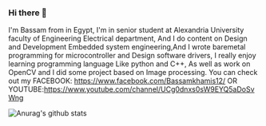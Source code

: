 ### Hi there 👋

I'm Bassam from in Egypt, I'm in senior student at Alexandria University faculty of Engineering Electrical department, And I do content on Design and Development Embedded system engineering,And I wrote baremetal programming for microcontroller and Design software drivers, I really enjoy learning programming language Like python and C++, As well as work on OpenCV and I did some project based on Image processing. You can check out my FACEBOOK: https://www.facebook.com/Bassamkhamis12/ OR YOUTUBE:https://www.youtube.com/channel/UCg0dnxs0sW9EYQ5aDoSvWng 



![Anurag's github stats](https://github-readme-stats.vercel.app/api?username=bassamkhamis)


